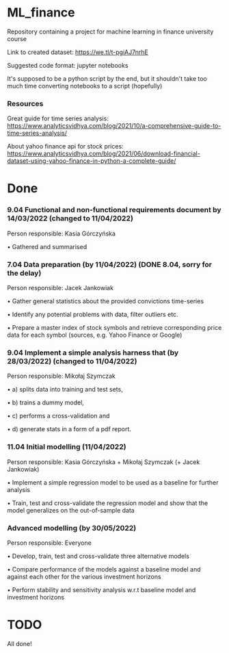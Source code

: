 # ML_finance
Repository containing a project for machine learning in finance university course

Link to created dataset: https://we.tl/t-pgiAJ7nrhE

Suggested code format: jupyter notebooks

It's supposed to be a python script by the end, but it shouldn't take too much time converting notebooks to a script (hopefully) 

### Resources
Great guide for time series analysis: https://www.analyticsvidhya.com/blog/2021/10/a-comprehensive-guide-to-time-series-analysis/

About yahoo finance api for stock prices: https://www.analyticsvidhya.com/blog/2021/06/download-financial-dataset-using-yahoo-finance-in-python-a-complete-guide/

# Done

### 9.04 Functional and non-functional requirements document by 14/03/2022 (changed to 11/04/2022)
Person responsible: Kasia Górczyńska

• Gathered and summarised

### 7.04 Data preparation (by 11/04/2022) (DONE 8.04, sorry for the delay)
Person responsible: Jacek Jankowiak

• Gather general statistics about the provided convictions time-series

• Identify any potential problems with data, filter outliers etc.

• Prepare a master index of stock symbols and retrieve corresponding price
data for each symbol (sources, e.g. Yahoo Finance or Google)

### 9.04 Implement a simple analysis harness that (by 28/03/2022) (changed to 11/04/2022)
Person responsible: Mikołaj Szymczak

• a) splits data into training and test sets,

• b) trains a dummy model,

• c) performs a cross-validation and

• d) generate stats in a form of a pdf report.

### 11.04 Initial modelling (11/04/2022)
Person responsible: Kasia Górczyńska + Mikołaj Szymczak (+ Jacek Jankowiak)

• Implement a simple regression model to be used as a baseline for further
analysis

• Train, test and cross-validate the regression model and show that the model
generalizes on the out-of-sample data


### Advanced modelling (by 30/05/2022)
Person responsible: Everyone

• Develop, train, test and cross-validate three alternative models

• Compare performance of the models against a baseline model and against
each other for the various investment horizons

• Perform stability and sensitivity analysis w.r.t baseline model and investment
horizons

# TODO
All done!
